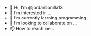 - 👋 Hi, I’m @jordanbonilla13
- 👀 I’m interested in ...
- 🌱 I’m currently learning programming
- 💞️ I’m looking to collaborate on ...
- 📫 How to reach me ...

<!---
jordanbonilla13/jordanbonilla13 is a ✨ special ✨ repository because its `README.md` (this file) appears on your GitHub profile.
You can click the Preview link to take a look at your changes.
--->
